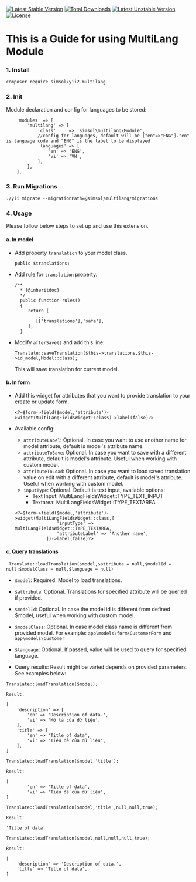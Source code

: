 [![Latest Stable Version](http://poser.pugx.org/simsol/yii2-multilang/v)](https://packagist.org/packages/simsol/yii2-multilang) [![Total Downloads](http://poser.pugx.org/simsol/yii2-multilang/downloads)](https://packagist.org/packages/simsol/yii2-multilang) [![Latest Unstable Version](http://poser.pugx.org/simsol/yii2-multilang/v/unstable)](https://packagist.org/packages/simsol/yii2-multilang) [![License](http://poser.pugx.org/simsol/yii2-multilang/license)](https://packagist.org/packages/simsol/yii2-multilang)

# This is a Guide for using MultiLang Module
### 1. Install

```
composer require simsol/yii2-multilang
```
### 2. Init
Module declaration and config for languages to be stored:
```
    'modules' => [
        'multilang' => [
            'class'     => 'simsol\multilang\Module',
            //config for languages, default will be ["en"=>"ENG"]."en" is language code and "ENG" is the label to be displayed
            'languages' => [
                'en' => 'ENG',
                'vi' => 'VN',
            ],
        ],
    ],
```

### 3. Run Migrations
```
./yii migrate --migrationPath=@simsol/multilang/migrations
```

### 4. Usage
Please follow below steps to set up and use this extension.
#### a. In model

- Add property ```translation``` to your model class.

    ```
    public $translations;
    ```
- Add rule for ```translation``` property.

    ```
    /**
      * {@inheritdoc}
      */
      public function rules()
      {
         return [
            ...
            [['translations'],'safe'],
         ];
      }
    ```
- Modify ```afterSave()``` and add this line:

  ```
  Translate::saveTranslation($this->translations,$this->id_model,Model::class);
  ```
  This will save translation for current model.

#### b. In form
- Add this widget for attributes that you want to provide translation to your create or update form.

  ```
  <?=$form->field($model,'attribute')->widget(MultiLangFieldsWidget::class)->label(false)?>
  ```
- Available config:
  - `attributeLabel`: Optional. In case you want to use another name for model attribute, default is model's attribute name.
  - `attributeToSave`: Optional. In case you want to save with a different attribute, default is model's attribute. Useful when working with custom model.
  - `attributeToLoad`: Optional. In case you want to load saved translation value on edit with a different attribute, default is model's attribute. Useful when working with custom model.
  - `inputType`: Optional. Default is text input, available options:
    - Text Input: MultiLangFieldsWidget::TYPE_TEXT_INPUT
    - Textarea: MultiLangFieldsWidget::TYPE_TEXTAREA

  ```
  <?=$form->field($model,'attribute')->widget(MultiLangFieldsWidget::class,[
                  'inputType' => MultiLangFieldsWidget::TYPE_TEXTAREA,
                  'attributeLabel' => 'Another name',
              ])->label(false)?>
  ```
  
#### c. Query translations

```
 Translate::loadTranslation($model,$attribute = null,$modelId = null;$modelClass = null,$language = null)
```
- ```$model```: Required. Model to load translations.
- ```$attribute```: Optional. Translations for specified attribute will be queried if provided.
- ```$modelId```: Optional. In case the model id is different from defined $model, useful when working with custom model.
- ```$modelClass```: Optional. In case model class name is different from provided model. For example:  ```app\models\form\CustomerForm``` and ```app\models\Customer```
- ```$language```: Optional. If passed, value will be used to query for specified language.

- Query results: Result might be varied depends on provided parameters. See examples below:
```
Translate::loadTranslation($model);

Result:

[
    'description' => [
        'en' => 'Description of data.',
        'vi' => 'Mô tả của dữ liệu',
    ],
    'title' => [
        'en' => 'Title of data',
        'vi' => 'Tiêu đề của dữ liệu',
    ],
]
```

```
Translate::loadTranslation($model,'title');

Result:

[
        'en' => 'Title of data',
        'vi' => 'Tiêu đề của dữ liệu',
]
```

```
Translate::loadTranslation($model,'title',null,null,true);

Result:

'Title of data'
```

```
Translate::loadTranslation($model,null,null,null,true);

Result:

[
    'description' => 'Description of data.',
    'title' => 'Title of data',
]
```



